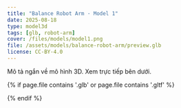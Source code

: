 ```yaml
---
title: "Balance Robot Arm · Model 1"
date: 2025-08-18
type: model3d
tags: [glb, robot-arm]
cover: /files/models/model1.png
file: /assets/models/balance-robot-arm/preview.glb
license: CC-BY-4.0
---
```


Mô tả ngắn về mô hình 3D. Xem trực tiếp bên dưới.

{% if page.file contains '.glb' or page.file contains '.gltf' %}
  <script type="module" src="https://unpkg.com/@google/model-viewer/dist/model-viewer.min.js"></script>
  <model-viewer src="{{ page.file | relative_url }}" camera-controls auto-rotate style="width:100%;height:420px;background:#111;border-radius:12px"></model-viewer>
{% endif %}
